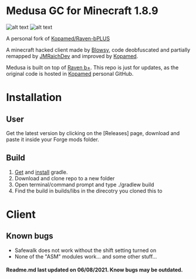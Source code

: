 # Medusa GC for Minecraft 1.8.9
![alt text](https://camo.githubusercontent.com/6eef31891e073312c38d536e93672754f73a07cd8b11d187eb4a5b143368e0bc/68747470733a2f2f696d672e736869656c64732e696f2f746f6b65692f6c696e65732f6769746875622f4b6f70616d65642f526176656e2d62504c55533f7374796c653d666c61742d737175617265) ![alt text](https://camo.githubusercontent.com/49b29197e2b4b615ec3fc9719a7898ef399be5df19ff35d0a430f417ed51fa4e/68747470733a2f2f696d672e736869656c64732e696f2f6769746875622f6c616e6775616765732f746f702f4b6f70616d65642f526176656e2d62504c5553)

A personal fork of [Kopamed/Raven-bPLUS](https://github.com/Kopamed/Raven-bPLUS)

A minecraft hacked client made by [Blowsy](https://www.youtube.com/c/blowsy/featured), code deobfuscated and partially remapped by [JMRaichDev](https://github.com/JMRaichDev) and improved by [Kopamed](https://github.com/Kopamed).<br>

Medusa is built on top of [Raven b+](https://github.com/Kopamed/Raven-bPLUS). This repo is just for updates, as the original code is hosted in [Kopamed](https://github.com/Kopamed) personal GitHub.

# Installation
## User
Get the latest version by clicking on the [Releases] page, download and paste it inside your Forge mods folder.

## Build
1. [Get](https://gradle.org/next-steps/?version=2.7&format=bin) and [install](https://docs.gradle.org/current/userguide/installation.html) gradle.
2. Download and clone repo to a new folder
3. Open terminal/command prompt and type ./gradlew build
4. Find the build in builds/libs in the direcotry you cloned this to

# Client
## Known bugs
 - Safewalk does not work without the shift setting turned on
 - None of the "ASM" modules work... and some other stuff...


#### Readme.md last updated on 06/08/2021. Know bugs may be outdated.
